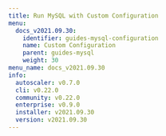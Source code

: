 ```yaml
---
title: Run MySQL with Custom Configuration
menu:
  docs_v2021.09.30:
    identifier: guides-mysql-configuration
    name: Custom Configuration
    parent: guides-mysql
    weight: 30
menu_name: docs_v2021.09.30
info:
  autoscaler: v0.7.0
  cli: v0.22.0
  community: v0.22.0
  enterprise: v0.9.0
  installer: v2021.09.30
  version: v2021.09.30
---
```


